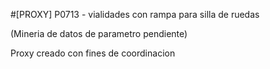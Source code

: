 #[PROXY] P0713 - vialidades con rampa para silla de ruedas

(Mineria de datos de parametro pendiente)

Proxy creado con fines de coordinacion